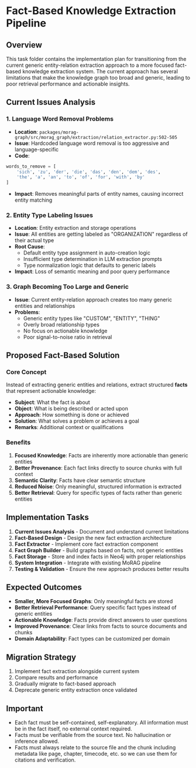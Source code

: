 # Fact-Based Knowledge Extraction Pipeline

## Overview

This task folder contains the implementation plan for transitioning from the current generic entity-relation extraction approach to a more focused fact-based knowledge extraction system. The current approach has several limitations that make the knowledge graph too broad and generic, leading to poor retrieval performance and actionable insights.

## Current Issues Analysis

### 1. Language Word Removal Problems
- **Location**: `packages/morag-graph/src/morag_graph/extraction/relation_extractor.py:502-505`
- **Issue**: Hardcoded language word removal is too aggressive and language-specific
- **Code**: 
```python
words_to_remove = [
    'sich', 'zu', 'der', 'die', 'das', 'den', 'dem', 'des',
    'the', 'a', 'an', 'to', 'of', 'for', 'with', 'by'
]
```
- **Impact**: Removes meaningful parts of entity names, causing incorrect entity matching

### 2. Entity Type Labeling Issues
- **Location**: Entity extraction and storage operations
- **Issue**: All entities are getting labeled as "ORGANIZATION" regardless of their actual type
- **Root Cause**: 
  - Default entity type assignment in auto-creation logic
  - Insufficient type determination in LLM extraction prompts
  - Type normalization logic that defaults to generic labels
- **Impact**: Loss of semantic meaning and poor query performance

### 3. Graph Becoming Too Large and Generic
- **Issue**: Current entity-relation approach creates too many generic entities and relationships
- **Problems**:
  - Generic entity types like "CUSTOM", "ENTITY", "THING"
  - Overly broad relationship types
  - No focus on actionable knowledge
  - Poor signal-to-noise ratio in retrieval

## Proposed Fact-Based Solution

### Core Concept
Instead of extracting generic entities and relations, extract structured **facts** that represent actionable knowledge:

- **Subject**: What the fact is about
- **Object**: What is being described or acted upon
- **Approach**: How something is done or achieved
- **Solution**: What solves a problem or achieves a goal
- **Remarks**: Additional context or qualifications

### Benefits
1. **Focused Knowledge**: Facts are inherently more actionable than generic entities
2. **Better Provenance**: Each fact links directly to source chunks with full context
3. **Semantic Clarity**: Facts have clear semantic structure
4. **Reduced Noise**: Only meaningful, structured information is extracted
5. **Better Retrieval**: Query for specific types of facts rather than generic entities

## Implementation Tasks

1. **Current Issues Analysis** - Document and understand current limitations
2. **Fact-Based Design** - Design the new fact extraction architecture
3. **Fact Extractor** - Implement core fact extraction component
4. **Fact Graph Builder** - Build graphs based on facts, not generic entities
5. **Fact Storage** - Store and index facts in Neo4j with proper relationships
6. **System Integration** - Integrate with existing MoRAG pipeline
7. **Testing & Validation** - Ensure the new approach produces better results

## Expected Outcomes

- **Smaller, More Focused Graphs**: Only meaningful facts are stored
- **Better Retrieval Performance**: Query specific fact types instead of generic entities
- **Actionable Knowledge**: Facts provide direct answers to user questions
- **Improved Provenance**: Clear links from facts to source documents and chunks
- **Domain Adaptability**: Fact types can be customized per domain

## Migration Strategy

1. Implement fact extraction alongside current system
2. Compare results and performance
3. Gradually migrate to fact-based approach
4. Deprecate generic entity extraction once validated

## Important
- Each fact must be self-contained, self-explanatory. All information must be in the fact itself, no external context required.
- Facts must be verifiable from the source text. No hallucination or inference allowed.
- Facts must always relate to the source file and the chunk including metadata like page, chapter, timecode, etc. so we can use them for citations and verification.
